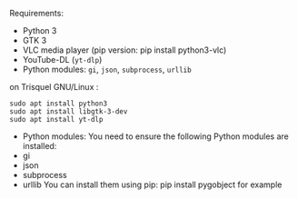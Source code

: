 Requirements:

- Python 3
- GTK 3
- VLC media player (pip version: pip install python3-vlc)
- YouTube-DL (`yt-dlp`)
- Python modules: `gi`, `json`, `subprocess`, `urllib`
 
on Trisquel GNU/Linux :
```
sudo apt install python3
sudo apt install libgtk-3-dev
sudo apt install yt-dlp
```

- Python modules: You need to ensure the following Python modules are installed:
- gi
- json
- subprocess
- urllib
You can install them using pip:
pip install pygobject for example